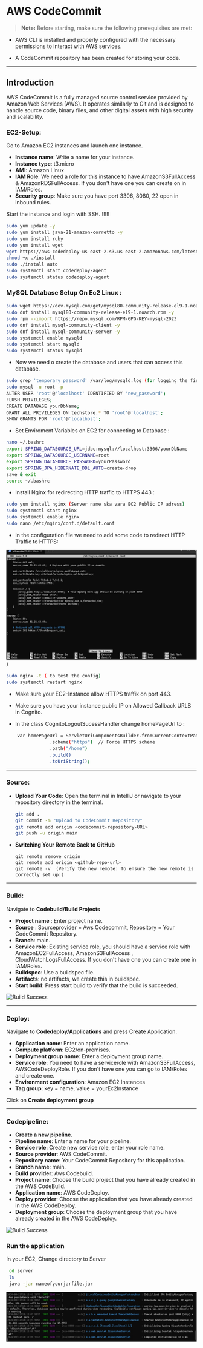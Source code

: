 # AWS CodeCommit
> **Note:** Before starting, make sure the following prerequisites are met:

* AWS CLI is installed and properly configured with the necessary permissions to interact with AWS services.

* A CodeCommit repository has been created for storing your code.



---
## Introduction

AWS CodeCommit is a fully managed source control service provided by Amazon Web Services (AWS). It operates similarly to Git and is designed to handle source code, binary files, and other digital assets with high security and scalability.



### EC2-Setup:

Go to Amazon EC2 instances and launch one instance.

* **Instance name**: Write a name for your instance.
* **Instance type**: t3.micro
* **AMI**: Amazon Linux
* **IAM Role**: We need a role for this instance to have AmazonS3FullAccess & AmazonRDSFullAccess. If you don't have one you can create on in IAM/Roles.
* **Security group**: Make sure you have port 3306, 8080, 22 open in inbound rules.

Start the instance and login with SSH. !!!!!

   ```bash
   sudo yum update -y
   sudo yum install java-21-amazon-corretto -y
   sudo yum install ruby
   sudo yum install wget
   wget https://aws-codedeploy-us-east-2.s3.us-east-2.amazonaws.com/latest/install
   chmod +x ./install
   sudo ./install auto
   sudo systemctl start codedeploy-agent
   sudo systemctl status codedeploy-agent
   ```



### MySQL Database Setup On Ec2 Linux :

  ```bash
  sudo wget https://dev.mysql.com/get/mysql80-community-release-el9-1.noarch.rpm 
  sudo dnf install mysql80-community-release-el9-1.noarch.rpm -y
  sudo rpm --import https://repo.mysql.com/RPM-GPG-KEY-mysql-2023
  sudo dnf install mysql-community-client -y
  sudo dnf install mysql-community-server -y
  sudo systemctl enable mysqld
  sudo systemctl start mysqld
  sudo systemctl status mysqld
   ```

* Now we need o create the database and users that can access this database.
 ```bash
sudo grep 'temporary password' /var/log/mysqld.log (for logging the first time)
sudo mysql -u root -p 
ALTER USER 'root'@'localhost' IDENTIFIED BY 'new_password'; 
FLUSH PRIVILEGES;
CREATE DATABASE yourDbName;
GRANT ALL PRIVILEGES ON techstore.* TO 'root'@'localhost';
SHOW GRANTS FOR 'root'@'localhost';
   ```


* Set Enviroment Variables on EC2 for connecting to Database :
 ```bash
nano ~/.bashrc
export SPRING_DATASOURCE_URL=jdbc:mysql://localhost:3306/yourDbName
export SPRING_DATASOURCE_USERNAME=root
export SPRING_DATASOURCE_PASSWORD=yourPassword
export SPRING_JPA_HIBERNATE_DDL_AUTO=create-drop
save & exit
source ~/.bashrc
   ```

* Install Nginx for redirecting HTTP traffic to HTTPS 443 :

 ```bash
sudo yum install nginx (Server name ska vara EC2 Public IP adress)
sudo systemctl start nginx
sudo systemctl enable nginx
sudo nano /etc/nginx/conf.d/default.conf
 ```

* In the configuration file we need to add some code to redirect HTTP Traffic to HTTPS:

![Nginx Configuration](https://github.com/Arinsz/cloudutveckling/blob/main/src/main/resources/static/images/Github%20presentation%20Images/nginx.jpg))



 ```bash
sudo nginx -t ( to test the config)
sudo systemctl restart nginx
 ```
* Make sure your EC2-Instance allow HTTPS traffik on port 443.

* Make sure you have your instance public IP on Allowed Callback URLS in Cognito.

* In the class CognitoLogoutSucessHandler change homePageUrl to :     


```bash
    var homePageUrl = ServletUriComponentsBuilder.fromCurrentContextPath()
                .scheme("https")  // Force HTTPS scheme
                .path("/home")
                .build()
                .toUriString();

```



---
### Source:

- **Upload Your Code**: Open the terminal in IntelliJ or navigate to your repository directory in the terminal.

   ```bash
   git add .
   git commit -m "Upload to CodeCommit Repository"
   git remote add origin <codecommit-repository-URL>
   git push -u origin main
  
- **Switching Your Remote Back to GitHub**

   ```
   git remote remove origin
   git remote add origin <github-repo-url>
   git remote -v  (Verify the new remote: To ensure the new remote is correctly set up:)
   ```


---
### Build:

Navigate to **Codebuild/Build Projects**

- **Project name** : Enter project name.
- **Source** : Sourceprovider = Aws Codecommit, Repository = Your CodeCommit Repository.
- **Branch**: main.
- **Service role**: Existing service role, you should have a service role with AmazonEC2FullAccess, AmazonS3FullAccess , CloudWatchLogsFullAccess. If you don't have one you can create one in IAM/Roles.
- **Buildspec**: Use a buildspec file.
- **Artifacts**: no artifacts, we create this in buildspec.
- **Start build**: Press start build to verify that the build is succeeded. 


![Build Success](https://github.com/Arinsz/cloudutveckling/blob/main/src/main/resources/static/images/Github%20presentation%20Images/BuildSuccess.jpg)

---
### Deploy:

Navigate to **Codedeploy/Applications** and press Create Application.

* **Application name**:  Enter an application name.
* **Compute platform**: EC2/on-premises.
* **Deployment group name**: Enter a deployment group name.
* **Service role**: You need to have a servicerole with AmazonS3FullAccess, AWSCodeDeployRole. If you don't have one you can go to IAM/Roles and create one.
* **Environment configuration**: Amazon EC2 Instances
* **Tag group**: key = name, value = yourEc2Instance

Click on  **Create deployment group** 

---

### Codepipeline:

* **Create a new  pipeline.**
* **Pipeline name**: Enter a name for your pipeline.
* **Service role**: Create new service role, enter your role name.
* **Source provider**:  AWS CodeCommit.
* **Repository name**:  Your CodeCommit Repository for this application.
* **Branch name**:  main.
* **Build provider**:  Aws Codebuild.
* **Project name**:  Choose the build project that you have already created in the AWS CodeBuild.
* **Application name**: AWS CodeDeploy.
* **Deploy provider**: Choose the application that you have already created in the AWS CodeDeploy.
* **Deployment group**: Choose the deployment group that you have already created in the AWS CodeDeploy.

![Build Success](https://github.com/Arinsz/cloudutveckling/blob/main/src/main/resources/static/images/Github%20presentation%20Images/Deploy.jpg)


### Run the application 

In your EC2, Change directory to Server 

```bash
 cd server
 ls
 java -jar nameofyourjarfile.jar 
```

![EC2](https://github.com/Arinsz/cloudutveckling/blob/main/src/main/resources/static/images/Github%20presentation%20Images/ec2.jpg)